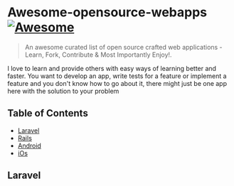 # Awesome-opensource-webapps [![Awesome](https://cdn.rawgit.com/sindresorhus/awesome/d7305f38d29fed78fa85652e3a63e154dd8e8829/media/badge.svg)](https://github.com/sindresorhus/awesome)

> An awesome curated list of open source crafted web applications - Learn, Fork, Contribute &amp; Most Importantly Enjoy!.

I love to learn and provide others with easy ways of learning better and faster. You want to develop an app, write tests for a feature or implement a feature and you don't know how to go about it, there might just be one app here with the solution to your problem

## Table of Contents

- [Laravel](#laravel)
- [Rails](#rails)
- [Android](#android)
- [iOs](#iOs)


## Laravel
